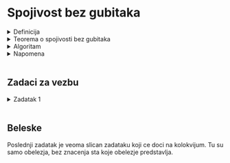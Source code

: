 # Spojivost bez gubitaka

<details>
  <summary> Definicija </summary> <br>
  
  - U: polazni skup obelezja
  - F: polazni skup funkcionalnih zavisnosti 
  - F1: projekcija polaznog skupa funkcionalnih zavisnosti F nad skup obelezja R1
  - F2: projekcija polaznog skupa funkcionalnih zavisnosti F nad skup obelezja R2
  
![image](https://user-images.githubusercontent.com/45834270/98822092-a6c6ab00-2430-11eb-8840-585b13fd78dc.png)

  - kada uradimo uniju R1 i R2, treba da dobijemo polazno U
  - tu je bitno da se ne pojave nove torke ( nove u smislu da se nisu nalazile u polaznoj relaciji U )

</details>

<details>
  <summary> Teorema o spojivosti bez gubitaka </summary> <br>
 
![image](https://user-images.githubusercontent.com/45834270/98823816-d37bc200-2432-11eb-84a9-d4705de76c9d.png)

  - poslednji red je drugi nacin zapisivanja [projekcije](https://github.com/FTN-E2-materials/BazePodataka2/tree/main/baze2%5B20-21%5D/vezbe/v2)
  - gde se samo kaze da je recimo F1 zapravo projekcija F-a nad skupom obelezja R1

![image](https://user-images.githubusercontent.com/45834270/98824005-0cb43200-2433-11eb-9235-d50dfb669602.png)

![image](https://user-images.githubusercontent.com/45834270/98824218-53a22780-2433-11eb-95db-90ca285ddf5b.png)

  - poslednji red je drugi nacin zapisivanja da ***jedna sema relacije*** ima **STRANI KLJUC** ka ***drugoj semi relacije*** 

</details>

<details>
  <summary> Algoritam </summary> <br>
  
  - kada imamo vise sema relacije, **proizvoljnim** redosledom vrsimo spajanje relacija 
  - spajamo tako da u svakom koraku ono sto spajamo, mora da zadovoljava **teoremu o spojivosti bez gubitaka**
  - ako smo **proizvoljnim** redosledom pokusali da spojimo dve relacije (npr R1 i R2 kao u zadataku 1) a one nisu spojive, to ne znaci da nasa SBP ne moze da se spoji **spajanjem drugih** kombinacija (odnosno mozemo sad da probamo R1 sa nekom drugom, pa kada to dobijemo onda mozemo taj spoj da probamo da spojimo sa R2 )
  - tek kada **nikako**(ni preko jedne kombinacije) **ne mozemo da izvrsimo spajanje** sema relacija, tada SBP nema obezbedjenju **spojivost bez gubitaka**
  
  
</details>

<details>
  <summary> Napomena </summary> <br>
  
  - treba spajati seme relacije koje **odmah mogu da se spoje** (jer redosled spajanja nije bitan !)
  
</details> <br>


## Zadaci za vezbu 

<details>
  <summary> Zadatak 1 </summary> <br>
  
## Polazni skup obelezja i funkcionalnih zavisnosti (U,F)

![image](https://user-images.githubusercontent.com/45834270/98825239-8dbff900-2434-11eb-8855-79faf2526a75.png)
  
## Preptostavka

![image](https://user-images.githubusercontent.com/45834270/98825265-96183400-2434-11eb-8777-cea734d288a3.png)

## Pitanje

Da li je obezbedjena spojivost SBP(seme baze podataka) bez gubitaka ?

## Odgovor

![image](https://user-images.githubusercontent.com/45834270/98829218-40925600-2439-11eb-9dd8-0ba9a8b5f540.png)

  - iako R1 i R2 nisu spojive, to ne znaci da nemamo kombinaciju koju cemo moci da spojimo recimo sa R1, a onda tu kombinaciju da spajamo sa R2, tkd idemo na sledecu kombinaciju

![image](https://user-images.githubusercontent.com/45834270/98829263-4d16ae80-2439-11eb-98d1-5118b1c75962.png)

  - R1 i R3 su spojive jer U1 presek U3 funkcionalno odredjuje U1 razlika U3
  - bitno je napomenuti, da je za spojivost bez gubitaka potrebno da **bar jedan** od ova poslednja dva reda **bude tacan**
  - odnosno R->MSO nije tacno ali posto je R->IP tacno, R1 i R3 su spojive bez gubitaka
  - cim smo utvrdili R->IP i pokazali da imamo **bar jednu ispunjenost** drugu nije ni potrebno proveravati

![image](https://user-images.githubusercontent.com/45834270/98829297-56a01680-2439-11eb-9d08-2ab727246a61.png)

  - sada spojeno R13 spajamo sa R2
  - na slajdu je nacinjena greska jer U13 presek U2 koje fz odredjuje U2 razlika U13 je zapravo M->prazan skup( umesto U13 razlika U2, treba da pise U2 razlika U13 )
  - M -> prazan skup je trivijalna fz(leva strana sadrzi sve ono sto sadrzi i desna), te smo zadovoljili teoremu o spojivosti bez gubitaka 
  - cim smo dobili jednu ispunjenost, znamo da R13 i R2 su spojive bez gubitaka
  
### Zakljucak

Posto smo uspeli da spojimo sve, to znaci da je obezbedjena spojivost bez gubitaka.

</details>

<br>

## Beleske

Poslednji zadatak je veoma slican zadataku koji ce doci na kolokvijum. Tu su samo obelezja, bez znacenja sta koje obelezje predstavlja.
